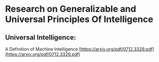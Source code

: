 # Research on Generalizable and Universal Principles Of Intelligence

## Universal Intelligence:
A Definition of Machine Intelligence
[https://arxiv.org/pdf/0712.3329.pdf](https://arxiv.org/pdf/0712.3329.pdf)
